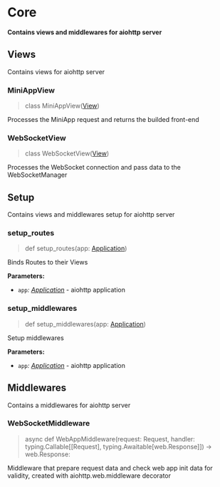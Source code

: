 # Core <!-- {docsify-ignore} -->
**Contains views and middlewares for aiohttp server**


## Views
Contains views for aiohttp server

### MiniAppView
> class MiniAppView([View](server/base#view))

Processes the MiniApp request and returns the builded front-end


### WebSocketView
> class WebSocketView([View](server/base#view))

Processes the WebSocket connection and pass data to the WebSocketManager



## Setup
Contains views and middlewares setup for aiohttp server

### setup_routes
> def setup_routes(app: [Application](server/base#application))

Binds Routes to their Views

**Parameters:**
- `app`_: [Application](server/base#application)_ - aiohttp application


### setup_middlewares
> def setup_middlewares(app: [Application](server/base#application))

Setup middlewares

**Parameters:**
- `app`_: [Application](server/base#application)_ - aiohttp application



## Middlewares
Contains a middlewares for aiohttp server

### WebSocketMiddleware
> async def WebAppMiddleware(request: Request, handler: typing.Callable[[Request], typing.Awaitable[web.Response]]) -> web.Response:

Middleware that prepare request data and check web app init data for validity, created with aiohttp.web.middleware decorator



